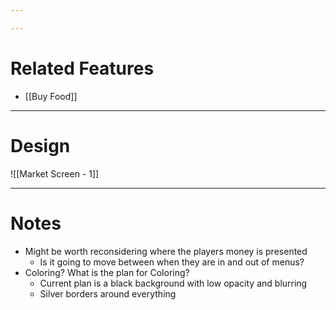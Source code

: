 ```yaml
---

---
```

# Related Features
- [[Buy Food]]

---
# Design

![[Market Screen - 1]]

---
# Notes
- Might be worth reconsidering where the players money is presented
	- Is it going to move between when they are in and out of menus?
- Coloring? What is the plan for Coloring?
	- Current plan is a black background with low opacity and blurring
	- Silver borders around everything